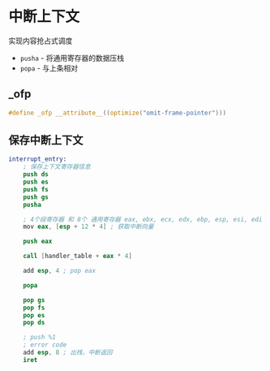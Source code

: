 # 中断上下文

实现内容抢占式调度

* `pusha` - 将通用寄存器的数据压栈
* `popa` - 与上条相对


## _ofp
```c
#define _ofp __attribute__((optimize("omit-frame-pointer")))
```

## 保存中断上下文

```s
interrupt_entry:
    ; 保存上下文寄存器信息
    push ds
    push es
    push fs
    push gs
    pusha

    ; 4个段寄存器 和 8个 通用寄存器 eax, ebx, ecx, edx, ebp, esp, esi, edi
    mov eax, [esp + 12 * 4] ; 获取中断向量

    push eax

    call [handler_table + eax * 4]

    add esp, 4 ; pop eax

    popa

    pop gs
    pop fs
    pop es
    pop ds

    ; push %1
    ; error code
    add esp, 8 ; 出栈，中断返回
    iret
```